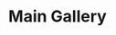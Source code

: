 ---
layout: album_gallery
title: "Main Gallery"
description: "Overview of all albums"
active: gallery
header-img: "img/gallery-bg.jpg"
images:

- image_path: /baohatran704/-1/20190213_074841_50992681_123741892017759_4103495082060693332_n.jpg
  resource: instagram
  gallery-folder: /gallery/baohatran704/
  gallery-name: -1
  gallery-date: March 2025
- image_path: /chin_19022/-1/20240714_155259_451016531_18133727482347304_7966165023938519906_n.jpg
  resource: instagram
  gallery-folder: /gallery/chin_19022/
  gallery-name: -1
  gallery-date: March 2025
- image_path: /HQT/ao_dai/757967479709178_419100599_757967663042493_3055947718044778055_n.jpg
  resource: facebook
  gallery-folder: /gallery/HQT/
  gallery-name: ao_dai
  gallery-date: February 2025
- image_path: /KIA/black/1788353691563672_321792906_8440366512702309_782643147337224616_n.jpg
  resource: facebook
  gallery-folder: /gallery/KIA/
  gallery-name: black
  gallery-date: February 2025
- image_path: /MyLinh/0/641309468120044_376692787_641309464786711_6424392186250198634_n.jpg
  resource: facebook
  gallery-folder: /gallery/MyLinh/
  gallery-name: 0
  gallery-date: February 2025
- image_path: /NguyenNhu(nana)/1/1304736054061234_470151310_1304736057394567_2691463150381463068_n.jpg
  resource: facebook
  gallery-folder: /gallery/NguyenNhu(nana)/
  gallery-name: 1
  gallery-date: February 2025
- image_path: /QuynhAlee/1/657268439746957_347417369_818341669806204_5436473948403198973_n.jpg
  resource: facebook
  gallery-folder: /gallery/QuynhAlee/
  gallery-name: 1
  gallery-date: February 2025
- image_path: /trangg.phaam/0/20240811_205652_455017328_18281374516225020_3570586537884392049_n.jpg
  resource: instagram
  gallery-folder: /gallery/trangg.phaam/
  gallery-name: 0
  gallery-date: March 2025
- image_path: /TranThiQuynhMy/1/7120818174628022_398967361_7120820467961126_5438281890348323326_n.jpg
  resource: facebook
  gallery-folder: /gallery/TranThiQuynhMy/
  gallery-name: 1
  gallery-date: February 2025
---